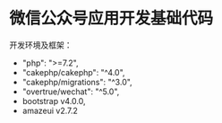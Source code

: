 # 微信公众号应用开发基础代码

开发环境及框架：
* "php": ">=7.2",
* "cakephp/cakephp": "^4.0",
* "cakephp/migrations": "^3.0",
* "overtrue/wechat": "^5.0",
* bootstrap v4.0.0,
* amazeui v2.7.2
    
